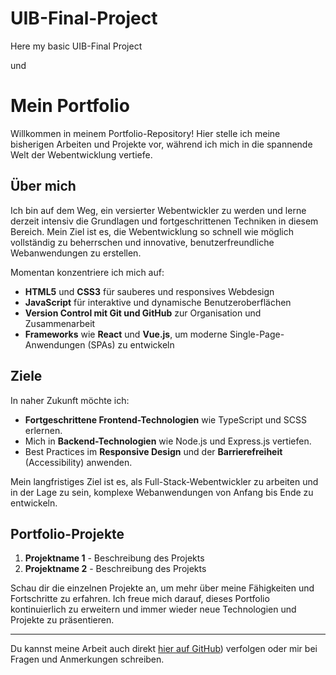 # UIB-Final-Project
Here my basic UIB-Final Project

und 
# Mein Portfolio

Willkommen in meinem Portfolio-Repository! Hier stelle ich meine bisherigen Arbeiten und Projekte vor, während ich mich in die spannende Welt der Webentwicklung vertiefe.

## Über mich

Ich bin auf dem Weg, ein versierter Webentwickler zu werden und lerne derzeit intensiv die Grundlagen und fortgeschrittenen Techniken in diesem Bereich. Mein Ziel ist es, die Webentwicklung so schnell wie möglich vollständig zu beherrschen und innovative, benutzerfreundliche Webanwendungen zu erstellen.

Momentan konzentriere ich mich auf:
- **HTML5** und **CSS3** für sauberes und responsives Webdesign
- **JavaScript** für interaktive und dynamische Benutzeroberflächen
- **Version Control mit Git und GitHub** zur Organisation und Zusammenarbeit
- **Frameworks** wie **React** und **Vue.js**, um moderne Single-Page-Anwendungen (SPAs) zu entwickeln

## Ziele

In naher Zukunft möchte ich:
- **Fortgeschrittene Frontend-Technologien** wie TypeScript und SCSS erlernen.
- Mich in **Backend-Technologien** wie Node.js und Express.js vertiefen.
- Best Practices im **Responsive Design** und der **Barrierefreiheit** (Accessibility) anwenden.

Mein langfristiges Ziel ist es, als Full-Stack-Webentwickler zu arbeiten und in der Lage zu sein, komplexe Webanwendungen von Anfang bis Ende zu entwickeln.

## Portfolio-Projekte

1. **Projektname 1** - Beschreibung des Projekts
2. **Projektname 2** - Beschreibung des Projekts

Schau dir die einzelnen Projekte an, um mehr über meine Fähigkeiten und Fortschritte zu erfahren. Ich freue mich darauf, dieses Portfolio kontinuierlich zu erweitern und immer wieder neue Technologien und Projekte zu präsentieren.

---

Du kannst meine Arbeit auch direkt [hier auf GitHub](https://github.com/Adel-cx)) verfolgen oder mir bei Fragen und Anmerkungen schreiben.
